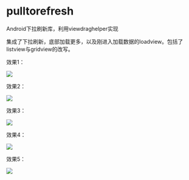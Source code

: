 # pulltorefresh
Android下拉刷新库，利用viewdraghelper实现

集成了下拉刷新，底部加载更多，以及刚进入加载数据的loadview。包括了listview与gridview的改写。

效果1：

![](https://github.com/sddyljsx/pulltorefresh/blob/master/001.png?raw=true)


效果2：

![](https://github.com/sddyljsx/pulltorefresh/blob/master/002.png?raw=true)


效果3：

![](https://github.com/sddyljsx/pulltorefresh/blob/master/003.png?raw=true)


效果4：

![](https://github.com/sddyljsx/pulltorefresh/blob/master/004.png?raw=true)


效果5：

![](https://github.com/sddyljsx/pulltorefresh/blob/master/005.png?raw=true)

